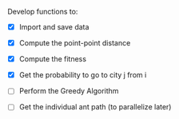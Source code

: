 Develop functions to: 
- [X] Import and save data
- [X] Compute the point-point distance
- [X] Compute the fitness
- [X] Get the probability to go to city j from i
- [ ] Perform the Greedy Algorithm
- [ ] Get the individual ant path (to parallelize later)


